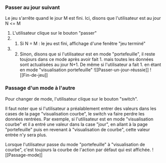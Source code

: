 
### Passer au jour suivant 
Le jeu s'arrête quand le jour M est fini.
Ici, disons que l'utilisateur est au jour N <= M
1. L'utilisateur clique sur le bouton "passer"
2. 1. Si N = M : le jeu est fini, affichage d'une fenêtre "jeu terminé"
2. 2. Sinon, disons que si l'utilisateur est en mode "portefeuille", il reste toujours dans ce mode après avoir fait 1. mais toutes les données sont actualisées au jour N+1. De même si l'utilisateur a fait 1. en étant en mode "visualisation portefeuille"
![[Passer-un-jour-réussie]]
![[Fin-de-jeu]]
### Passage d'un mode à l'autre
Pour changer de mode, l'utilisateur clique sur le bouton "switch". 

Il faut noter que si l'utilisateur a préalablement entrer des valeurs dans les cases de la page "visualisation courbe", le switch va faire perdre les données rentrées. Par exemple, si l'utilisateur est en mode "visualisation courbe" et il a entré une valeur dans la case "jour", en allant à la page "portefeuille" puis en revenant à "visualisation de courbe", cette valeur entrée n'y sera plus.

Lorsque l'utilisateur passe du mode "portefeuille" à "visualisation de courbe", c'est toujours la courbe de l'action par défaut qui est affichée. 
![[Passage-mode]]


